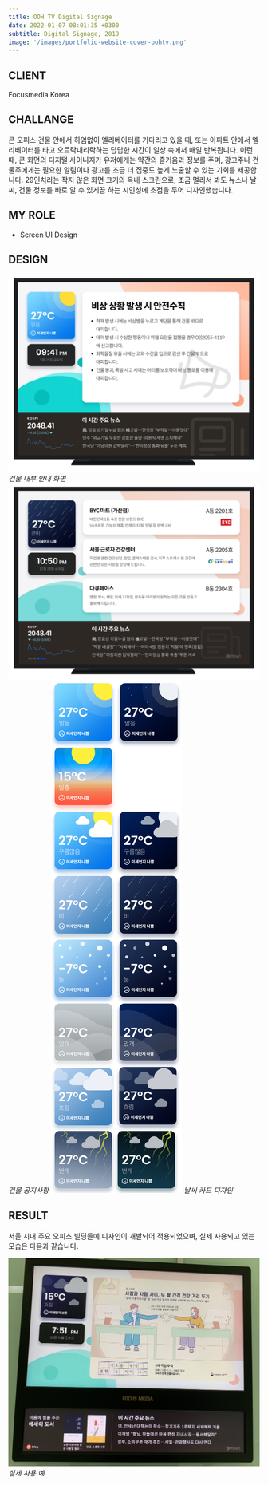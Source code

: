```yaml
---
title: OOH TV Digital Signage
date: 2022-01-07 08:01:35 +0300
subtitle: Digital Signage, 2019
image: '/images/portfolio-website-cover-oohtv.png'
---
```


## CLIENT

Focusmedia Korea

## CHALLANGE

큰 오피스 건물 안에서 하염없이 엘리베이터를 기다리고 있을 때, 또는 아파트 안에서 엘리베이터를 타고 오르락내리락하는 답답한 시간이 일상 속에서 매일 반복됩니다. 이런 때, 큰 화면의 디지털 사이니지가 유저에게는 약간의 즐거움과 정보를 주며, 광고주나 건물주에게는 필요한 알림이나 광고를 조금 더 집중도 높게 노출할 수 있는 기회를 제공합니다. 29인치라는 작지 않은 화면 크기의 옥내 스크린으로, 조금 멀리서 봐도 뉴스나 날씨, 건물 정보를 바로 알 수 있게끔 하는 시인성에 초점을 두어 디자인했습니다.

## MY ROLE

* Screen UI Design

## DESIGN

<img src="/images/ohhtv_1.png" loading="lazy" alt="">
<em>건물 내부 안내 화면</em>

<img src="/images/ohhtv_2.png" loading="lazy" alt="">
<em>건물 공지사항</em>

<img src="/images/oohtv-weather.png" loading="lazy" alt="">
<em>날씨 카드 디자인</em>

## RESULT

서울 시내 주요 오피스 빌딩들에 디자인이 개발되어 적용되었으며, 실제 사용되고 있는 모습은 다음과 같습니다.

<img src="/images/oohtv-usecase.jpg" loading="lazy" alt="">
<em>실제 사용 예</em>